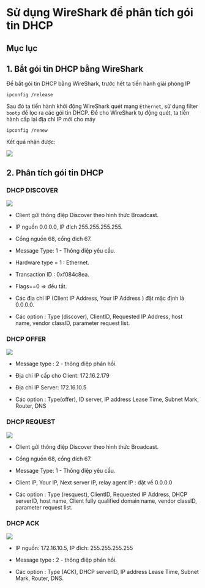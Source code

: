 # Sử dụng WireShark để phân tích gói tin DHCP

## Mục lục

## 1. Bắt gói tin DHCP bằng WireShark

Để bắt gói tin DHCP bằng WireShark, trước hết ta tiến hành giải phóng IP

`ipconfig /release`

Sau đó ta tiến hành khởi động WireShark quét mạng `Ethernet`, sử dụng filter `bootp` để lọc ra các gói tin DHCP. Để cho WireShark tự động quét, ta tiến hành cấp lại địa chỉ IP mới cho máy

`ipconfig /renew`

Kết quả nhận được:

<img src="https://imgur.com/Gc2Z9Nt.png">

## 2. Phân tích gói tin DHCP

### DHCP DISCOVER

<img src="https://imgur.com/nUawyV9.png">

- Client gửi thông điệp Discover theo hình thức Broadcast.

- IP nguồn 0.0.0.0, IP đích 255.255.255.255.

- Cổng nguồn 68, cổng đích 67.

- Message Type: 1 - Thông điệp yêu cầu.

- Hardware type = 1 : Ethernet.

- Transaction ID : 0xf084c8ea.

- Flags==0 => đều tắt.

- Các địa chỉ IP (Client IP Address, Your IP Address ) đặt mặc định là 0.0.0.0.

- Các option : Type (discover), ClientID, Requested IP Address, host name, vendor classID, parameter request list.

### DHCP OFFER

<img src="https://imgur.com/V4zgVZz.png">

- Message type : 2 - thông điệp phản hồi.

- Địa chỉ IP cấp cho Client: 172.16.2.179

- Địa chỉ IP Server: 172.16.10.5

- Các option : Type(offer), ID server, IP address Lease Time, Subnet Mark, Router, DNS

### DHCP REQUEST

<img src="https://imgur.com/kwPCMGX.png">

- Client gửi thông điệp Discover theo hình thức Broadcast.

- Cổng nguồn 68, cổng đích 67.

- Message Type: 1 - Thông điệp yêu cầu.

- Client IP, Your IP, Next server IP, relay agent IP : đặt về 0.0.0.0

- Các option : Type (resquest), ClientID, Requested IP Address, DHCP serverID, host name, Client fully qualified domain name, vendor classID, parameter request list.

### DHCP ACK

<img src="https://imgur.com/0iCz8Vv.png">

- IP nguồn: 172.16.10.5, IP đích: 255.255.255.255

- Message type : 2 - thông điệp phản hồi.

- Các option : Type (ACK), DHCP serverID, IP address Lease Time, Subnet Mark, Router, DNS.